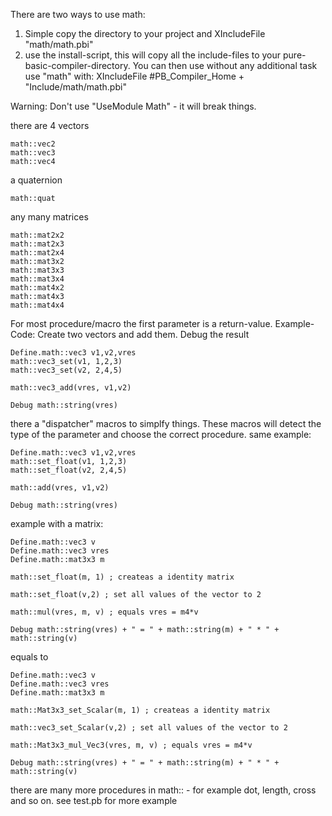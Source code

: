 There are two ways to use math:


1) Simple copy the directory to your project and 
	XIncludeFile "math/math.pbi"
2) use the install-script, this will copy all the include-files to your pure-basic-compiler-directory. You can then use without any additional task use "math" with:
	XIncludeFile #PB_Compiler_Home + "Include/math/math.pbi"
	
	
Warning: Don't use "UseModule Math" - it will break things.


there are 4 vectors

	math::vec2
	math::vec3
	math::vec4
	
a quaternion

	math::quat
	
any many matrices

	math::mat2x2
	math::mat2x3
	math::mat2x4
	math::mat3x2
	math::mat3x3
	math::mat3x4
	math::mat4x2
	math::mat4x3
	math::mat4x4
	
For most procedure/macro the first parameter is a return-value.
Example-Code: Create two vectors and add them. Debug the result

	Define.math::vec3 v1,v2,vres
	math::vec3_set(v1, 1,2,3)
	math::vec3_set(v2, 2,4,5)

	math::vec3_add(vres, v1,v2)

	Debug math::string(vres)
	
there a "dispatcher" macros to simplfy things. These macros will detect the type of the parameter and choose the correct procedure.
same example:

	Define.math::vec3 v1,v2,vres
	math::set_float(v1, 1,2,3)
	math::set_float(v2, 2,4,5)

	math::add(vres, v1,v2)

	Debug math::string(vres)
	
example with a matrix:

	Define.math::vec3 v
	Define.math::vec3 vres
	Define.math::mat3x3 m

	math::set_float(m, 1) ; createas a identity matrix

	math::set_float(v,2) ; set all values of the vector to 2

	math::mul(vres, m, v) ; equals vres = m4*v

	Debug math::string(vres) + " = " + math::string(m) + " * " + math::string(v)
	
equals to

	Define.math::vec3 v
	Define.math::vec3 vres
	Define.math::mat3x3 m

	math::Mat3x3_set_Scalar(m, 1) ; createas a identity matrix

	math::vec3_set_Scalar(v,2) ; set all values of the vector to 2

	math::Mat3x3_mul_Vec3(vres, m, v) ; equals vres = m4*v

	Debug math::string(vres) + " = " + math::string(m) + " * " + math::string(v)

	
there are many more procedures in math:: - for example dot, length, cross and so on.
see test.pb for more example
